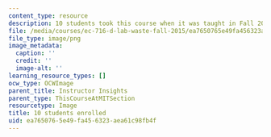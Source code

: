 ```yaml
---
content_type: resource
description: 10 students took this course when it was taught in Fall 2015.
file: /media/courses/ec-716-d-lab-waste-fall-2015/ea7650765e49fa456323aea61c98fb4f_10.png
file_type: image/png
image_metadata:
  caption: ''
  credit: ''
  image-alt: ''
learning_resource_types: []
ocw_type: OCWImage
parent_title: Instructor Insights
parent_type: ThisCourseAtMITSection
resourcetype: Image
title: 10 students enrolled
uid: ea765076-5e49-fa45-6323-aea61c98fb4f
---
```

